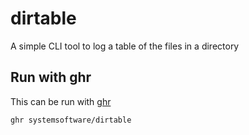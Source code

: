 # dirtable
A simple CLI tool to log a table of the files in a directory

## Run with ghr
This can be run with [ghr](https://www.npmjs.com/package/node-ghr)
```bash
ghr systemsoftware/dirtable
```
